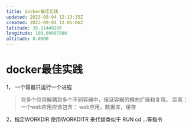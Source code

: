 ```yaml
---
title: docker最佳实践
updated: 2023-09-04 12:13:35Z
created: 2023-09-04 12:01:06Z
latitude: 35.11449200
longitude: 109.09997500
altitude: 0.0000
---
```


# docker最佳实践

1， 一个容器只运行一个进程
> 将多个应用解耦到多个不同容器中，保证容器的横向扩展和复用。
> 距离：一个web应用应该包含： web应用，数据库，缓存

2，指定WORKDIR 
使用WORKDITR 来代替类似于 RUN cd ...等指令

